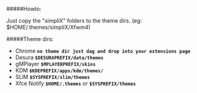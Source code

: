 #####Howto:

Just copy the "simpliX" folders to the theme dirs. (eg: $HOME/.themes/simpliX/Xfwm4)

#####Theme dirs:

* Chrome **`no theme dir just dag and drop into your extensions page`** 
* Desura **`$DESURAPREFIX/data/themes`** 
* gMPlayer **`$MPLAYERPREFIX/skins`**
* KDM **`$KDEPREFIX/apps/kdm/themes/`**
* SLiM **`$SYSPREFIX/slim/themes`**
* Xfce Notify **`$HOME/.themes`** or **`$SYSPREFIX/themes`**
